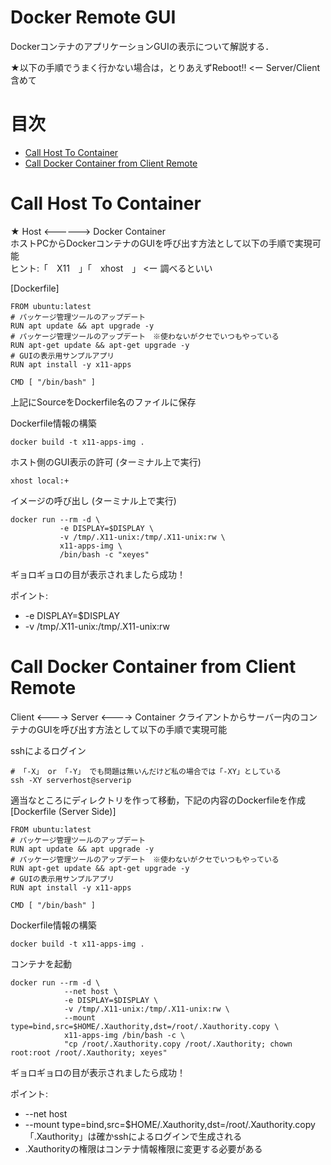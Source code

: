 # Docker Remote GUI
DockerコンテナのアプリケーションGUIの表示について解説する．

★以下の手順でうまく行かない場合は，とりあえずReboot!! <ー Server/Client含めて

# 目次
- [Call Host To Container](#call-host-to-container)
- [Call Docker Container from Client Remote](#call-docker-container-from-client-remote)


# Call Host To Container 
★ Host <------> Docker Container  
ホストPCからDockerコンテナのGUIを呼び出す方法として以下の手順で実現可能  
ヒント:「　X11　」「　xhost　」 <ー 調べるといい

[Dockerfile]
```
FROM ubuntu:latest
# パッケージ管理ツールのアップデート
RUN apt update && apt upgrade -y
# パッケージ管理ツールのアップデート　※使わないがクセでいつもやっている
RUN apt-get update && apt-get upgrade -y
# GUIの表示用サンプルアプリ
RUN apt install -y x11-apps

CMD [ "/bin/bash" ]
```

上記にSourceをDockerfile名のファイルに保存

Dockerfile情報の構築
```
docker build -t x11-apps-img .
```

ホスト側のGUI表示の許可 (ターミナル上で実行)
```
xhost local:+
```

イメージの呼び出し (ターミナル上で実行)
```
docker run --rm -d \
           -e DISPLAY=$DISPLAY \
           -v /tmp/.X11-unix:/tmp/.X11-unix:rw \
           x11-apps-img \
           /bin/bash -c "xeyes"
```

ギョロギョロの目が表示されましたら成功！

ポイント:  
- -e DISPLAY=$DISPLAY  
- -v /tmp/.X11-unix:/tmp/.X11-unix:rw

# Call Docker Container from Client Remote
Client <----> Server <----> Container
クライアントからサーバー内のコンテナのGUIを呼び出す方法として以下の手順で実現可能 

sshによるログイン
```
# 「-X」 or 「-Y」 でも問題は無いんだけど私の場合では「-XY」としている
ssh -XY serverhost@serverip
```

適当なところにディレクトリを作って移動，下記の内容のDockerfileを作成  
[Dockerfile (Server Side)]
```
FROM ubuntu:latest
# パッケージ管理ツールのアップデート
RUN apt update && apt upgrade -y
# パッケージ管理ツールのアップデート　※使わないがクセでいつもやっている
RUN apt-get update && apt-get upgrade -y
# GUIの表示用サンプルアプリ
RUN apt install -y x11-apps

CMD [ "/bin/bash" ]
```

Dockerfile情報の構築
```
docker build -t x11-apps-img .
```

コンテナを起動
```
docker run --rm -d \
            --net host \
            -e DISPLAY=$DISPLAY \
            -v /tmp/.X11-unix:/tmp/.X11-unix:rw \
            --mount type=bind,src=$HOME/.Xauthority,dst=/root/.Xauthority.copy \
            x11-apps-img /bin/bash -c \
            "cp /root/.Xauthority.copy /root/.Xauthority; chown root:root /root/.Xauthority; xeyes"
```

ギョロギョロの目が表示されましたら成功！

ポイント:  
 - --net host  
 - --mount type=bind,src=$HOME/.Xauthority,dst=/root/.Xauthority.copy  
 「.Xauthority」は確かsshによるログインで生成される  
- .Xauthorityの権限はコンテナ情報権限に変更する必要がある